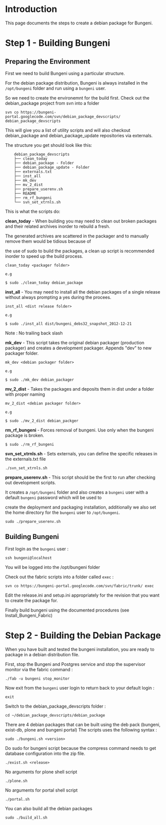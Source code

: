 # Introduction

This page documents the steps to create a debian package for Bungeni.

# Step 1 - Building Bungeni

## Preparing the Environment

First we need to build Bungeni using a particular structure.

For the debian package distribution, Bungeni is always installed in the `/opt/bungeni` folder and run using a `bungeni` user.

So we need to create the environemnt for the build first. Check out the debian\_package project from svn into a folder

```
svn co https://bungeni-portal.googlecode.com/svn/debian_package_devscripts/ debian_package_devscripts
```

This will give you a list of utility scripts and will also checkout debian\_package and debian\_package\_update repositories via externals.

The structure you get should look like this:

```
	debian_package_devscripts
	├── clean_today
	├── debian_package - Folder
	├── debian_package_update - Folder
	├── externals.txt
	├── inst_all
	├── mk_dev
	├── mv_2_dist
	├── prepare_userenv.sh
	├── README
	├── rm_rf_bungeni
	└── svn_set_xtrnls.sh
```

This is what the scripts do:

**clean\_today** - When building you may need to clean out broken packages and their related archives inorder to rebuild a fresh.

The generated archives are scattered in the packager and to manually remove them would be tidious because of

the use of sudo to build the packages, a clean up script is recommended inorder to speed up the build process.

```
clean_today <packager folder>

e.g 

$ sudo ./clean_today debian_package
```

**inst\_all** - You may need to install all the debian packages of a single release without always prompting a yes during the procees.

```
inst_all <dist release folder>

e.g

$ sudo ./inst_all dist/bungeni_debs32_snapshot_2012-12-21
```

Note : No trailing back slash

**mk\_dev** - This script takes the original debian packager (production packager) and creates a development packager. Appends "dev" to new packager folder.

```
mk_dev <debian packager folder>

e.g

$ sudo ./mk_dev debian_packager
```

**mv\_2\_dist** - Takes the packages and deposits them in dist under a folder with proper naming

```
mv_2_dist <debian packager folder>

e.g

$ sudo ./mv_2_dist debian_packger
```

**rm\_rf\_bungeni** - Forces removal of bungeni. Use only  when the bungeni package is broken.

```
$ sudo ./rm_rf_bungeni
```

**svn\_set\_xtrnls.sh** - Sets externals, you can define the specific releases in the externals.txt file

```
./svn_set_xtrnls.sh
```

**prepare\_userenv.sh** - This script should be the first to run after checking out development scripts.

It creates a `/opt/bungeni` folder and also creates a `bungeni` user with a default `bungeni` password which will be used to

create the deployment and packaging installation, additionally we also set the home directory for the `bungeni` user to `/opt/bungeni`.

```
sudo ./prepare_userenv.sh
```

## Building Bungeni

First login as the `bungeni` user :

```
ssh bungeni@localhost
```

You will be logged into the  /opt/bungeni folder

Check out the fabric scripts into a folder called `exec` :

```
svn co https://bungeni-portal.googlecode.com/svn/fabric/trunk/ exec
```

Edit the release.ini and setup.ini appropriately for the revision that you want to create the package for.

Finally build bungeni using the documented procedures (see Install\_Bungeni\_Fabric)

# Step 2 - Building the Debian Package

When you have built and tested the bungeni installation, you are ready to package in a debian distribution file.

First, stop the Bungeni and Postgres service and stop the supervisor monitor via the fabric command :

```
./fab -u bungeni stop_monitor
```

Now exit from the `bungeni` user login to return back to your default login :

```
exit
```

Switch to the debian\_package\_devscripts folder :

```
cd ~/debian_package_devscripts/debian_package
```

There are 4 debian packages that can be built using the deb pack (bungeni, exist-db, plone and bungeni portal) The scripts uses the following syntax :

```
sudo ./bungeni.sh <version>
```
Do sudo for bungeni script because the compress command needs to get database configuration into the zip file.

```
./exist.sh <release>
```

No arguments for plone shell script
```
./plone.sh
```

No arguments for portal shell script
```
./portal.sh
```

You can also build all the debian packages
```
sudo ./build_all.sh
```